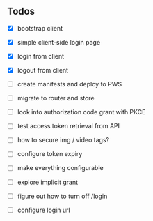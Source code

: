 ## Todos
 * [x] bootstrap client
 * [x] simple client-side login page
 * [x] login from client
 * [x] logout from client
 * [ ] create manifests and deploy to PWS
 * [ ] migrate to router and store
 * [ ] look into authorization code grant with PKCE
 * [ ] test access token retrieval from API
 * [ ] how to secure img / video tags?
 * [ ] configure token expiry
 * [ ] make everything configurable
 * [ ] explore implicit grant
 * [ ] figure out how to turn off /login
 * [ ] configure login url
 
